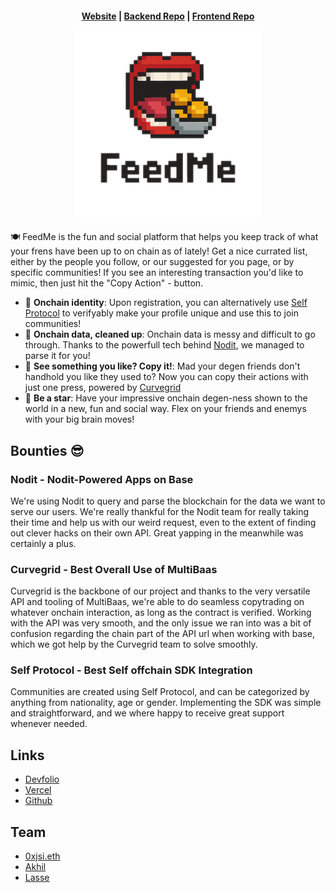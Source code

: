 <h4 align="center">
  <a href="https://sloths-warsaw.vercel.app/">Website</a> |
  <a href="https://github.com/degenesis-feed/backend">Backend Repo</a> |
  <a href="https://github.com/degenesis-feed/frontend">Frontend Repo</a>
  <p align="center">
    <img src="./assets/FeedMe.png" alt="Logo" width="300" height="auto">
  </p>
</h4>

🍽️ FeedMe is the fun and social platform that helps you keep track of what your frens have been up to on chain as of lately! Get a nice currated list, either by the people you follow, or our suggested for you page, or by specific communities! If you see an interesting transaction you'd like to mimic, then just hit the "Copy Action" - button. 

- 💃 **Onchain identity**: Upon registration, you can alternatively use [Self Protocol](https://self.xyz/) to verifyably make your profile unique and use this to join communities!
- 🧹 **Onchain data, cleaned up**: Onchain data is messy and difficult to go through. Thanks to the powerfull tech behind [Nodit](https://nodit.io), we managed to parse it for you!
- 🔎 **See something you like? Copy it!**: Mad your degen friends don't handhold you like they used to? Now you can copy their actions with just one press, powered by [Curvegrid](https://www.curvegrid.com)
- 💅 **Be a star**: Have your impressive onchain degen-ness shown to the world in a new, fun and social way. Flex on your friends and enemys with your big brain moves!

## Bounties 😎

### Nodit - Nodit-Powered Apps on Base
We're using Nodit to query and parse the blockchain for the data we want to serve our users. We're really thankful for the Nodit team for really taking their time and help us with our weird request, even to the extent of finding out clever hacks on their own API. Great yapping in the meanwhile was certainly a plus.

### Curvegrid - Best Overall Use of MultiBaas
Curvegrid is the backbone of our project and thanks to the very versatile API and tooling of MultiBaas, we're able to do seamless copytrading on whatever onchain interaction, as long as the contract is verified. Working with the API was very smooth, and the only issue we ran into was a bit of confusion regarding the chain part of the API url when working with base, which we got help by the Curvegrid team to solve smoothly.

### Self Protocol - Best Self offchain SDK Integration
Communities are created using Self Protocol, and can be categorized by anything from nationality, age or gender. Implementing the SDK was simple and straightforward, and we where happy to receive great support whenever needed.

## Links

- [Devfolio](https://devfolio.co/projects/sloth-shaming-bea7)
- [Vercel](https://sloths-warsaw.vercel.app/)
- [Github](https://github.com/degenesis-feed)

## Team

- [0xjsi.eth](https://x.com/0xjsieth)
- [Akhil](https://x.com/akhilnanavati)
- [Lasse](https://x.com/VitalikButerin)